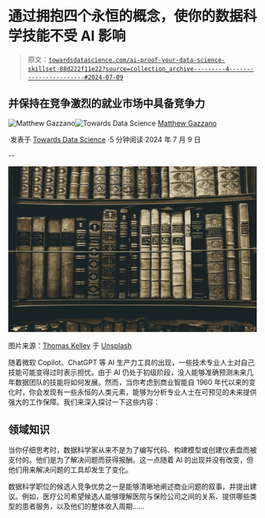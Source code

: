 # 通过拥抱四个永恒的概念，使你的数据科学技能不受 AI 影响

> 原文：[`towardsdatascience.com/ai-proof-your-data-science-skillset-88d222f11e22?source=collection_archive---------4-----------------------#2024-07-09`](https://towardsdatascience.com/ai-proof-your-data-science-skillset-88d222f11e22?source=collection_archive---------4-----------------------#2024-07-09)

## 并保持在竞争激烈的就业市场中具备竞争力

[](https://medium.com/@mattgazzano?source=post_page---byline--88d222f11e22--------------------------------)![Matthew Gazzano](https://medium.com/@mattgazzano?source=post_page---byline--88d222f11e22--------------------------------)[](https://towardsdatascience.com/?source=post_page---byline--88d222f11e22--------------------------------)![Towards Data Science](https://towardsdatascience.com/?source=post_page---byline--88d222f11e22--------------------------------) [Matthew Gazzano](https://medium.com/@mattgazzano?source=post_page---byline--88d222f11e22--------------------------------)

·发表于 [Towards Data Science](https://towardsdatascience.com/?source=post_page---byline--88d222f11e22--------------------------------) ·5 分钟阅读·2024 年 7 月 9 日

--

![](img/51886c29a7cffb34bbd4b9130afac26b.png)

图片来源：[Thomas Kelley](https://unsplash.com/@thkelley?utm_source=medium&utm_medium=referral) 于 [Unsplash](https://unsplash.com/?utm_source=medium&utm_medium=referral)

随着微软 Copilot、ChatGPT 等 AI 生产力工具的出现，一些技术专业人士对自己技能可能变得过时表示担忧。由于 AI 仍处于初级阶段，没人能够准确预测未来几年数据团队的技能将如何发展。然而，当你考虑到商业智能自 1960 年代以来的变化时，你会发现有一些永恒的人类元素，能够为分析专业人士在可预见的未来提供强大的工作保障。我们来深入探讨一下这些内容：

## **领域知识**

当你仔细思考时，数据科学家从来不是为了编写代码、构建模型或创建仪表盘而被支付的。他们是为了解决问题而获得报酬。这一点随着 AI 的出现并没有改变，但他们用来解决问题的工具却发生了变化。

数据科学职位的候选人竞争优势之一是能够清晰地阐述商业问题的叙事，并提出建议。例如，医疗公司希望候选人能够理解医院与保险公司之间的关系、提供哪些类型的患者服务，以及他们的整体收入周期……
